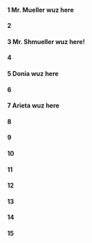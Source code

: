 #### 1 Mr. Mueller wuz here
#### 2
#### 3 Mr. Shmueller wuz here!
#### 4
#### 5 Donia wuz here
#### 6
#### 7 Arieta wuz here
#### 8
#### 9
#### 10
#### 11
#### 12
#### 13
#### 14
#### 15